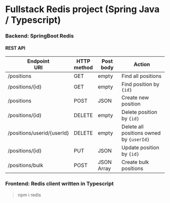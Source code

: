 # Fullstack Redis project (Spring Java / Typescript)
### Backend: SpringBoot Redis 
#### REST API

| Endpoint<br/>URI           | HTTP <br/>method | Post <br/>body | Action                                              |
|----------------------------|------------------|----------------|-----------------------------------------------------|
| /positions                 | GET              | empty          | Find all positions                                  |
| /positions/{id}            | GET              | empty          | Find position by <code>{id}</code>                  |
| /positions                 | POST             | JSON           | Create new position                                 |
| /positions/{id}            | DELETE           | empty          | Delete position by <code>{id}</code>                |
| /positions/userid/{userId} | DELETE           | empty          | Delete all positions owned by <code>{userId}</code> |
| /positions/{id}            | PUT              | JSON           | Update position by <code>{id}</code>                |
| /positions/bulk            | POST             | JSON Array     | Create bulk positions                               |

### Frontend: Redis client written in Typescript
> npm i redis